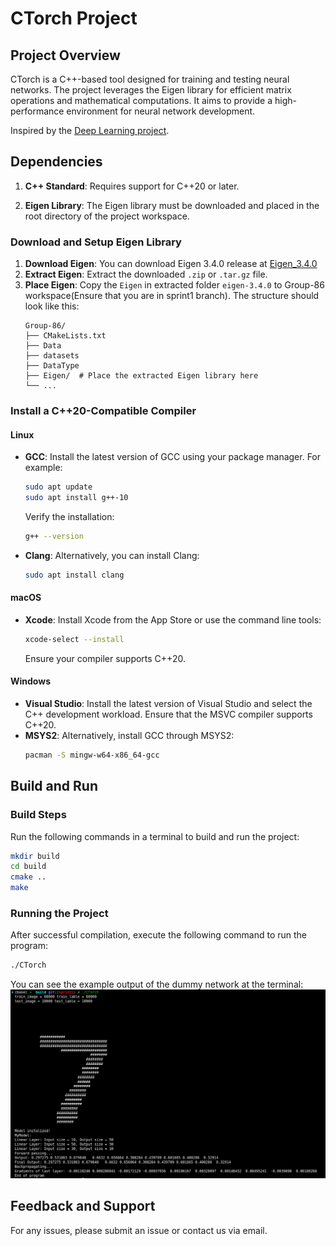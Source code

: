 # CTorch Project

## Project Overview
CTorch is a C++-based tool designed for training and testing neural networks. The project leverages the Eigen library for efficient matrix operations and mathematical computations. It aims to provide a high-performance environment for neural network development.

Inspired by the [Deep Learning project](https://gitlab.lrz.de/tum-i05/public/advprog-project-ideas/-/blob/master/deep-learning/deep-learning.md?ref_type=heads).


## Dependencies

1. **C++ Standard**: Requires support for C++20 or later.

2. **Eigen Library**: The Eigen library must be downloaded and placed in the root directory of the project workspace.


### Download and Setup Eigen Library

1. **Download Eigen**:  You can download Eigen 3.4.0 release at [Eigen_3.4.0](https://gitlab.com/libeigen/eigen/-/releases/3.4.0)
2. **Extract Eigen**: Extract the downloaded `.zip` or `.tar.gz` file.
3. **Place Eigen**: Copy the `Eigen` in extracted folder `eigen-3.4.0` to Group-86 workspace(Ensure that you are in sprint1 branch). The structure should look like this:
   ```
   Group-86/
   ├── CMakeLists.txt
   ├── Data
   ├── datasets 
   ├── DataType
   ├── Eigen/  # Place the extracted Eigen library here
   └── ...
   ```

### Install a C++20-Compatible Compiler

#### Linux
- **GCC**: Install the latest version of GCC using your package manager. For example:
  ```bash
  sudo apt update
  sudo apt install g++-10
  ```
  Verify the installation:
  ```bash
  g++ --version
  ```
- **Clang**: Alternatively, you can install Clang:
  ```bash
  sudo apt install clang
  ```

#### macOS
- **Xcode**: Install Xcode from the App Store or use the command line tools:
  ```bash
  xcode-select --install
  ```
  Ensure your compiler supports C++20.

#### Windows
- **Visual Studio**: Install the latest version of Visual Studio and select the C++ development workload. Ensure that the MSVC compiler supports C++20.
- **MSYS2**: Alternatively, install GCC through MSYS2:
  ```bash
  pacman -S mingw-w64-x86_64-gcc
  ```



## Build and Run

### Build Steps
Run the following commands in a terminal to build and run the project:
```bash
mkdir build
cd build
cmake ..
make
```

### Running the Project
After successful compilation, execute the following command to run the program:
```bash
./CTorch
```
You can see the example output of the dummy network at the terminal:
![Example output](image/image.png)



## Feedback and Support
For any issues, please submit an issue or contact us via email.


